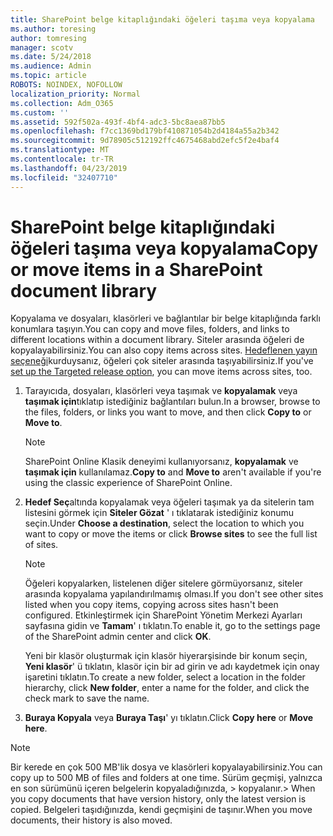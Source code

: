 ```yaml
---
title: SharePoint belge kitaplığındaki öğeleri taşıma veya kopyalama
ms.author: toresing
author: tomresing
manager: scotv
ms.date: 5/24/2018
ms.audience: Admin
ms.topic: article
ROBOTS: NOINDEX, NOFOLLOW
localization_priority: Normal
ms.collection: Adm_O365
ms.custom: ''
ms.assetid: 592f502a-493f-4bf4-adc3-5bc8aea87bb5
ms.openlocfilehash: f7cc1369bd179bf410871054b2d4184a55a2b342
ms.sourcegitcommit: 9d78905c512192ffc4675468abd2efc5f2e4baf4
ms.translationtype: MT
ms.contentlocale: tr-TR
ms.lasthandoff: 04/23/2019
ms.locfileid: "32407710"
---
```

# <a name="copy-or-move-items-in-a-sharepoint-document-library"></a><span data-ttu-id="d69a8-102">SharePoint belge kitaplığındaki öğeleri taşıma veya kopyalama</span><span class="sxs-lookup"><span data-stu-id="d69a8-102">Copy or move items in a SharePoint document library</span></span>

<span data-ttu-id="d69a8-103">Kopyalama ve dosyaları, klasörleri ve bağlantılar bir belge kitaplığında farklı konumlara taşıyın.</span><span class="sxs-lookup"><span data-stu-id="d69a8-103">You can copy and move files, folders, and links to different locations within a document library.</span></span> <span data-ttu-id="d69a8-104">Siteler arasında öğeleri de kopyalayabilirsiniz.</span><span class="sxs-lookup"><span data-stu-id="d69a8-104">You can also copy items across sites.</span></span> <span data-ttu-id="d69a8-105">[Hedeflenen yayın seçeneği](https://go.microsoft.com/fwlink/?linkid=622980)kurduysanız, öğeleri çok siteler arasında taşıyabilirsiniz.</span><span class="sxs-lookup"><span data-stu-id="d69a8-105">If you've [set up the Targeted release option](https://go.microsoft.com/fwlink/?linkid=622980), you can move items across sites, too.</span></span>
  
1. <span data-ttu-id="d69a8-106">Tarayıcıda, dosyaları, klasörleri veya taşımak ve **kopyalamak** veya **taşımak için**tıklatıp istediğiniz bağlantıları bulun.</span><span class="sxs-lookup"><span data-stu-id="d69a8-106">In a browser, browse to the files, folders, or links you want to move, and then click **Copy to** or **Move to**.</span></span>
    
    > [!NOTE]
    > <span data-ttu-id="d69a8-107">SharePoint Online Klasik deneyimi kullanıyorsanız, **kopyalamak** ve **taşımak için** kullanılamaz.</span><span class="sxs-lookup"><span data-stu-id="d69a8-107">**Copy to** and **Move to** aren't available if you're using the classic experience of SharePoint Online.</span></span> 
  
2. <span data-ttu-id="d69a8-108">**Hedef Seç**altında kopyalamak veya öğeleri taşımak ya da sitelerin tam listesini görmek için **Siteler Gözat** ' ı tıklatarak istediğiniz konumu seçin.</span><span class="sxs-lookup"><span data-stu-id="d69a8-108">Under **Choose a destination**, select the location to which you want to copy or move the items or click **Browse sites** to see the full list of sites.</span></span> 
    
    > [!NOTE]
    > <span data-ttu-id="d69a8-109">Öğeleri kopyalarken, listelenen diğer sitelere görmüyorsanız, siteler arasında kopyalama yapılandırılmamış olması.</span><span class="sxs-lookup"><span data-stu-id="d69a8-109">If you don't see other sites listed when you copy items, copying across sites hasn't been configured.</span></span> <span data-ttu-id="d69a8-110">Etkinleştirmek için SharePoint Yönetim Merkezi Ayarları sayfasına gidin ve **Tamam**' ı tıklatın.</span><span class="sxs-lookup"><span data-stu-id="d69a8-110">To enable it, go to the settings page of the SharePoint admin center and click **OK**.</span></span> 
  
    <span data-ttu-id="d69a8-111">Yeni bir klasör oluşturmak için klasör hiyerarşisinde bir konum seçin, **Yeni klasör**' ü tıklatın, klasör için bir ad girin ve adı kaydetmek için onay işaretini tıklatın.</span><span class="sxs-lookup"><span data-stu-id="d69a8-111">To create a new folder, select a location in the folder hierarchy, click **New folder**, enter a name for the folder, and click the check mark to save the name.</span></span>
    
3. <span data-ttu-id="d69a8-112">**Buraya Kopyala** veya **Buraya Taşı**' yı tıklatın.</span><span class="sxs-lookup"><span data-stu-id="d69a8-112">Click **Copy here** or **Move here**.</span></span>
    
> [!NOTE]
>  <span data-ttu-id="d69a8-113">Bir kerede en çok 500 MB'lik dosya ve klasörleri kopyalayabilirsiniz.</span><span class="sxs-lookup"><span data-stu-id="d69a8-113">You can copy up to 500 MB of files and folders at one time.</span></span> <span data-ttu-id="d69a8-114">Sürüm geçmişi, yalnızca en son sürümünü içeren belgelerin kopyaladığınızda, > kopyalanır.</span><span class="sxs-lookup"><span data-stu-id="d69a8-114">>  When you copy documents that have version history, only the latest version is copied.</span></span> <span data-ttu-id="d69a8-115">Belgeleri taşıdığınızda, kendi geçmişini de taşınır.</span><span class="sxs-lookup"><span data-stu-id="d69a8-115">When you move documents, their history is also moved.</span></span> 
  

